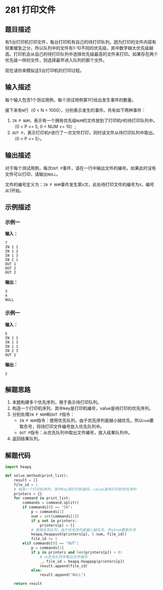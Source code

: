 # 281 打印文件

## 题目描述

有5台打印机打印文件，每台打印机有自己的待打印队列。因为打印的文件内容有轻重缓急之分，所以队列中的文件有1-10不同的优先级，其中数字越大优先级越高。打印机会从自己的待打印队列中选择优先级最高的文件来打印。如果存在两个优先级一样的文件，则选择最早进入队列的那个文件。

现在请你来模拟这5台打印机的打印过程。

## 输入描述

每个输入包含1个测试用例，每个测试用例第1行给出发生事件的数量。

接下来有`N`行（0 < N < 1000），分别表示发生的事件。共有如下两种事件：
1. `IN P NUM`，表示有一个拥有优先级`NUM`的文件放到了打印机`P`的待打印队列中。（0 < P <= 5, 0 < NUM <= 10）;
2. `OUT P`，表示打印机`P`进行了一次文件打印，同时该文件从待打印队列中取出。（0 < P <= 5）。

## 输出描述

对于每个测试用例，每次`OUT P`事件，请在一行中输出文件的编号。如果此时没有文件可以打印，请输出`NULL`。

文件的编号定义为：`IN P NUM`事件发生第`X`次，此处待打印文件的编号为`X`，编号从1开始。

## 示例描述

### 示例一

**输入：**
```text
7
IN 1 1
IN 1 2
IN 1 3
IN 2 1
OUT 1
OUT 2
OUT 2
```

**输出：**
```text
3
4
NULL
```

### 示例一

**输入：**
```text
5
IN 1 1
IN 1 3
IN 1 1
IN 2 3
OUT 1
```

**输出：**
```text
2
```

## 解题思路

1. 本题构建多个优先序列，用于表示待打印队列。
2. 构造一个打印机序列，其中key是打印机编号，value是待打印的优先序列。
3. 分别处理`IN P NUM`和`OUT P`指令：
    - `IN P NUM`指令：使用优先队列，由于优先序列是越小越优先，所以`num`要取负号，将待打印文件编号放入优先队列中。
    - `OUT P`指令：从优先队列中取出文件编号，放入结果队列中。
4. 返回结果队列。    

## 解题代码

```python
import heapq

def solve_method(print_list):
    result = []
    file_id = 1
    # 构造一个打印机序列，其中key是打印机编号，value是待打印的优先序列
    printers = {}
    for command in print_list:
        commands = command.split()
        if commands[0] == "IN":
            p = commands[1]
            num = int(commands[2])
            if p not in printers:
                printers[p] = []
            # 使用优先队列，由于优先序列是越小越优先，所以num要取负号
            heapq.heappush(printers[p], (-num, file_id))
            file_id += 1
        elif commands[0] == "OUT":
            p = commands[1]
            if p in printers and len(printers[p]) > 0:
                # 从优先队列中取出文件编号
                _, file_id = heapq.heappop(printers[p])
                result.append(file_id)
            else:
                result.append("NULL")

    return result
```